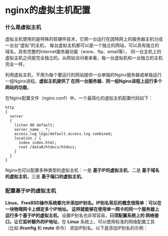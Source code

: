 nginx的虚拟主机配置
===========================================================
### 什么是虚拟主机
虚拟主机使用的是特殊的软硬件技术，它把一台运行在因特网上的服务器主机分成一台台“虚拟”的主机，
每台虚拟主机都可以是一个独立的网站，可以具有独立的域名，具有完整的Internet服务器功能（www、ftp、email等），
同一台主机上的虚拟主机之间是完全独立的。从网站访问者来看，每一台虚拟机和一台独立的主机完全一样。

利用虚拟主机，不用为每个要运行的网站提供一台单独的Nginx服务器或单独运行一组Nginx进程。**虚拟主机提供了
在同一台服务器、同一组Nginx进程上运行多个网站的功能**。

在Nginx配置文件（nginx.conf）中，一个最简化的虚拟主机配置代码如下：
```nginx
http
{
  server
  {
    listen 80 default;
    server_name _ *;
    access_log logs/default.access.log combined;
    location / {
      index index.html;
      root /data0/htdocs/htdocs;
    }
  }
}
```
Nginx也可以配置多种类型的虚拟主机：一是 **基于IP的虚拟主机**，二是 **基于域名的虚拟主机**，三是 **基于端口的虚拟主机**。

### 配置基于IP的虚拟主机
**Linux、FreeBSD操作系统都允许添加IP别名。IP别名背后的概念很简单：可以在一块物理网卡上绑定多个IP地址。
这样就能够在使用单一网卡的同一个服务器上运行多个基于IP的虚拟主机**。设置IP别名也非常容易，**只须配置系统上的
网络接口，让它监听额外的IP地址**。在 **Linux** 系统上，可以使用标准的网络配置工具（比如 **ifconfig** 和 **route** 命令）
添加IP别名。以下是添加IP别名的示例：
